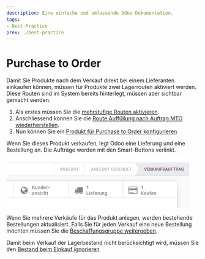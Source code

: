 ```yaml
---
description: Eine einfache und umfassende Odoo-Dokumentation.
tags:
- Best-Practice
prev: ./best-practice
---
```

# Purchase to Order

Damit Sie Produkte nach dem Verkauf direkt bei einem Lieferanten einkaufen können, müssen für Produkte zwei Lagerrouten aktiviert werden. Diese Routen sind im System bereits hinterlegt, müssen aber sichtbar gemacht werden.

1. Als erstes müssen Sie die [mehrstufige Routen aktivieren](Lager.md#Mehrstufige%20Routen%20aktivieren).
2. Anschliessend können Sie die [Route Auffüllung nach Auftrag MTO wiederherstellen](Lager%20Vorgänge.md#Route%20Auffüllung%20nach%20Auftrag%20MTO%20wiederherstellen).
3. Nun können Sie ein [Produkt für Purchase to Order konfigurieren](Lager.md#Produkt%20für%20Purchase%20to%20Order%20konfigurieren)

Wenn Sie dieses Produkt verkaufen, legt Odoo eine Lieferung und eine Bestellung an. Die Aufträge werden mit den Smart-Buttons verlinkt.

![](assets/Best%20Practice%20Purchase%20To%20Order%20Smart%20Buttons.png)

Wenn Sie mehrere Verkäufe für das Produkt anlegen, werden bestehende Bestellungen aktualisiert. Falls Sie für jeden Verkauf eine neue Bestellung möchten müssen Sie die [Beschaffungsgruppe weitergeben](Lager%20Vorgänge.md#Beschaffungsgruppe%20weitergeben).

Damit beim Verkauf der Lagerbestand nicht berücksichtigt wird, müssen Sie den [Bestand beim Einkauf ignorieren](Lager%20Vorgänge.md#Bestand%20beim%20Einkauf%20ignorieren)